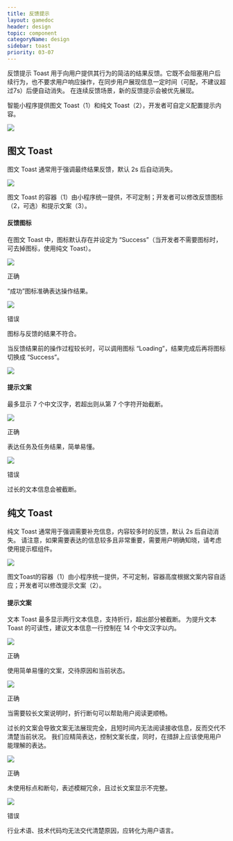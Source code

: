 ```yaml
---
title: 反馈提示
layout: gamedoc
header: design
topic: component
categoryName: design
sidebar: toast
priority: 03-07
---
```


反馈提示 Toast 用于向用户提供其行为的简洁的结果反馈。它既不会阻塞用户后续行为，也不要求用户响应操作，在同步用户展现信息一定时间（可配，不建议超过7s）后便自动消失。
在连续反馈场景，新的反馈提示会被优先展现。

智能小程序提供图文 Toast（1）和纯文 Toast（2），开发者可自定义配置提示内容。
<div class="m-doc-custom-examples">
	<div class="m-doc-custom-examples-error ">
		<img src="/img/game/design/component/toast/1.png">
	</div>
</div>

## 图文 Toast
图文 Toast 通常用于强调最终结果反馈，默认 2s 后自动消失。
<div class="m-doc-custom-examples">
	<div class="m-doc-custom-examples-error ">
		<img src="/img/game/design/component/toast/2.png">
		<p class="m-doc-custom-examples-text">
			图文 Toast 的容器（1）由小程序统一提供，不可定制；开发者可以修改反馈图标（2，可选）和提示文案（3）。</p>
	</div>
</div>

#### 反馈图标
在图文 Toast 中，图标默认存在并设定为 “Success”（当开发者不需要图标时，可去掉图标，使用纯文 Toast）。
<div class="m-doc-custom-examples">
	<div class="m-doc-custom-examples-correct">
		<img src="/img/game/design/component/toast/3-1.png">
		<p class="m-doc-custom-examples-title">正确</p><p class="m-doc-custom-examples-text">“成功”图标准确表达操作结果。</p>
	</div>
	<div class="m-doc-custom-examples-error ">
		<img src="/img/game/design/component/toast/3-2.png">
		<p class="m-doc-custom-examples-title">错误</p><p class="m-doc-custom-examples-text">图标与反馈的结果不符合。</p>
	</div>
</div>


当反馈结果前的操作过程较长时，可以调用图标 “Loading”，结果完成后再将图标切换成 “Success”。
<div class="m-doc-custom-examples">
	<div class="m-doc-custom-examples-correct ">
		<img src="/img/game/design/component/toast/4.png">
	</div>
</div>

#### 提示文案
最多显示 7 个中文汉字，若超出则从第 7 个字符开始截断。
<div class="m-doc-custom-examples">
	<div class="m-doc-custom-examples-correct">
		<img src="/img/game/design/component/toast/5-1.png">
		<p class="m-doc-custom-examples-title">正确</p><p class="m-doc-custom-examples-text">表达任务及任务结果，简单易懂。</p>
	</div>
	<div class="m-doc-custom-examples-error ">
		<img src="/img/game/design/component/toast/5-2.png">
		<p class="m-doc-custom-examples-title">错误</p><p class="m-doc-custom-examples-text">过长的文本信息会被截断。</p>
	</div>
</div>

## 纯文 Toast
纯文 Toast 通常用于强调需要补充信息，内容较多时的反馈，默认 2s 后自动消失。
请注意，如果需要表达的信息较多且非常重要，需要用户明确知晓，请考虑使用提示框组件。
<div class="m-doc-custom-examples">
	<div class="m-doc-custom-examples-error ">
		<img src="/img/game/design/component/toast/6.png">
		<p class="m-doc-custom-examples-text">
			图文Toast的容器（1）由小程序统一提供，不可定制，容器高度根据文案内容自适应；开发者可以修改提示文案（2）。</p>
	</div>
</div>

#### 提示文案
文本 Toast 最多显示两行文本信息，支持折行，超出部分被截断。
为提升文本 Toast 的可读性，建议文本信息一行控制在 14 个中文汉字以内。
<div class="m-doc-custom-examples">
	<div class="m-doc-custom-examples-correct">
		<img src="/img/game/design/component/toast/7-1.png">
		<p class="m-doc-custom-examples-title">正确</p><p class="m-doc-custom-examples-text">使用简单易懂的文案，交待原因和当前状态。</p>
	</div>
	<div class="m-doc-custom-examples-correct">
		<img src="/img/game/design/component/toast/7-2.png">
		<p class="m-doc-custom-examples-title">正确</p><p class="m-doc-custom-examples-text">当需要较长文案说明时，折行断句可以帮助用户阅读更顺畅。</p>
	</div>
</div>

过长的文案会导致文案无法展现完全，且短时间内无法阅读接收信息，反而交代不清楚当前状况。
我们应精简表达，控制文案长度，同时，在措辞上应该使用用户能理解的表达。
<div class="m-doc-custom-examples">
	<div class="m-doc-custom-examples-correct ">
		<img src="/img/game/design/component/toast/8-1.png">
		<p class="m-doc-custom-examples-title">正确</p><p class="m-doc-custom-examples-text">未使用标点和断句，表述模糊冗余，且过长文案显示不完整。</p>
	</div>
	<div class="m-doc-custom-examples-error ">
		<img src="/img/game/design/component/toast/8-2.png">
		<p class="m-doc-custom-examples-title">错误</p><p class="m-doc-custom-examples-text">行业术语、技术代码均无法交代清楚原因，应转化为用户语言。</p>
	</div>
</div>
